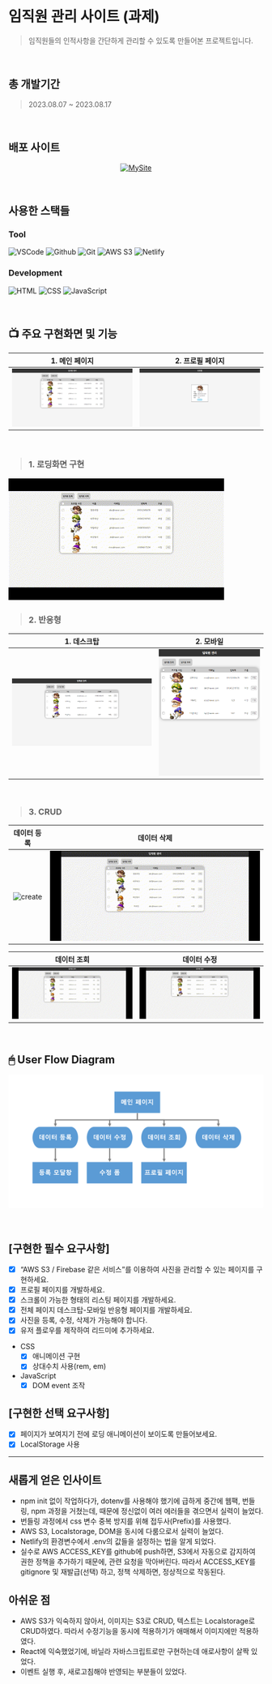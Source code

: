 # 임직원 관리 사이트 (과제)
 > 임직원들의 인적사항을 간단하게 관리할 수 있도록 만들어본 프로젝트입니다.
<br/>

## 총 개발기간
> 2023.08.07 ~ 2023.08.17
<br/>

## 배포 사이트
<p align="center">
  <a href="https://kdt0-eoseungjun.netlify.app/" target="_blank">
    <img src="https://img.shields.io/badge/임직원%20관리%20사이트-f5?style=for-the-badge&logo=netlify&logoColor=white" alt="MySite"/>

  </a>
</p>
<br/>

## 사용한 스택들
### Tool
![VSCode](https://img.shields.io/badge/VS%20Code-007ACC?style=for-the-badge&logo=Visual%20Studio%20Code&logoColor=white)
![Github](https://img.shields.io/badge/GitHub-181717?style=for-the-badge&logo=GitHub&logoColor=white)
![Git](https://img.shields.io/badge/Git-F05032?style=for-the-badge&logo=Git&logoColor=white)
![AWS S3](https://img.shields.io/badge/AWS%20S3-569A31?style=for-the-badge&logo=amazons3&logoColor=white)
![Netlify](https://img.shields.io/badge/netlify-00C7B7?style=for-the-badge&logo=netlify&logoColor=white)

### Development

![HTML](https://img.shields.io/badge/HTML5-E34F26?style=for-the-badge&logo=html5&logoColor=white)
![CSS](https://img.shields.io/badge/CSS3-1572B6?style=for-the-badge&logo=css3&logoColor=white)
![JavaScript](https://img.shields.io/badge/JavaScript-F7DF1E?style=for-the-badge&logo=Javascript&logoColor=white)

<br/>

## 📺 주요 구현화면 및 기능
|                                                           1.  메인 페이지                                                              |                                                         2.  프로필 페이지                                                            |
| :--------------------------------------------------------------------------------------------------------------------------------------: | :---------------------------------------------------------------------------------------------------------------------------------: |
| ![main](/IMG/main.png) |  ![profile](/IMG/profile.png) |

<br/>

> ### 1. 로딩화면 구현

 ![loading](/IMG/loading.gif)
<br/>

> ### 2. 반응형

|                                                           1.  데스크탑                                                              |                                                         2.  모바일                                                            |
| :--------------------------------------------------------------------------------------------------------------------------------------: | :---------------------------------------------------------------------------------------------------------------------------------: |
| ![main](/IMG/desktop.png) |  ![profile](/IMG/mobile.png) |
<br/>

> ### 3. CRUD
|                                                          데이터 등록                                                              |                                                        데이터 삭제                                                            |
| :--------------------------------------------------------------------------------------------------------------------------------------: | :---------------------------------------------------------------------------------------------------------------------------------: |
|   ![create](/IMG/create.gif)  |    ![delete](/IMG/delete.gif)  |

|                                                          데이터 조회                                                              |                                                        데이터 수정                                                            |
| :--------------------------------------------------------------------------------------------------------------------------------------: | :---------------------------------------------------------------------------------------------------------------------------------: |
|   ![profile](/IMG/profile.gif)  |    ![update](/IMG/update.gif)  |

<br/>

## 🖱 User Flow Diagram
![user_flow](/IMG/user-flow.png)

<br/>

## [구현한 필수 요구사항]
- [x] “AWS S3 / Firebase 같은 서비스”를 이용하여 사진을 관리할 수 있는 페이지를 구현하세요.
- [x] 프로필 페이지를 개발하세요.
- [x] 스크롤이 가능한 형태의 리스팅 페이지를 개발하세요.
- [x] 전체 페이지 데스크탑-모바일 반응형 페이지를 개발하세요.
- [x] 사진을 등록, 수정, 삭제가 가능해야 합니다.
- [x] 유저 플로우를 제작하여 리드미에 추가하세요.
* CSS
  * [x] 애니메이션 구현
  * [x] 상대수치 사용(rem, em)
* JavaScript
  * [x] DOM event 조작

## [구현한 선택 요구사항]
- [x] 페이지가 보여지기 전에 로딩 애니메이션이 보이도록 만들어보세요.
- [x] LocalStorage 사용

***

## 새롭게 얻은 인사이트
- npm init 없이 작업하다가, dotenv를 사용해야 했기에 급하게 중간에 웹팩, 번들링, npm 과정을 거쳤는데, 때문에 정신없이 여러 에러들을 겪으면서 실력이 늘었다.
- 번들링 과정에서 css 변수 중복 방지를 위해 접두사(Prefix)를 사용했다.
- AWS S3, Localstorage, DOM을 동시에 다룸으로서 실력이 늘었다. 
- Netlify의 환경변수에서 .env의 값들을 설정하는 법을 알게 되었다.
- 실수로 AWS ACCESS_KEY를 github에 push하면, S3에서 자동으로 감지하여 권한 정책을 추가하기 때문에, 관련 요청을 막아버린다. 따라서 ACCESS_KEY를 gitignore 및 재발급(선택) 하고, 정책 삭제하면, 정상적으로 작동된다.

## 아쉬운 점
- AWS S3가 익숙하지 않아서, 이미지는 S3로 CRUD, 텍스트는 Localstorage로 CRUD하였다. 따라서 수정기능을 동시에 적용하기가 애매해서 이미지에만 적용하였다.
- React에 익숙했었기에, 바닐라 자바스크립트로만 구현하는데 애로사항이 살짝 있었다.
- 이벤트 실행 후, 새로고침해야 반영되는 부분들이 있었다.